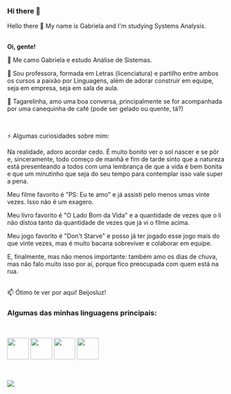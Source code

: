 ### Hi there 👋

Hello there 👋
My name is Gabriela and I'm studying Systems Analysis.

<br>
<strong>Oi, gente!</strong>
<br>

🌱 Me camo Gabriela e estudo Análise de Sistemas. 

🔭 Sou professora, formada em Letras (licenciatura) e partilho entre ambos os cursos a paixão por Linguagens, além de adorar construir em equipe, seja em empresa, seja em sala de aula.

💬 Tagarelinha, amo uma boa conversa, principalmente se for acompanhada por uma canequinha de café (pode ser gelado ou quente, tá?)

<br>

⚡ Algumas curiosidades sobre mim:

  Na realidade, adoro acordar cedo. É muito bonito ver o sol nascer e se pôr e, sinceramente, todo começo de manhã e fim de tarde sinto que a natureza está presenteando a todos com uma lembrança de que a vida é bem bonita e que um minutinho que seja do seu tempo para contemplar isso vale super a pena.
    
  Meu filme favorito é "PS: Eu te amo" e já assisti pelo menos umas vinte vezes. Isso não é um exagero.
    
  Meu livro favorito é "O Lado Bom da Vida" e a quantidade de vezes que o li não distoa tanto da quantidade de vezes que já vi o filme acima.
    
  Meu jogo favorito é "Don't Starve" e posso já ter jogado esse jogo mais do que vinte vezes, mas é muito bacana sobreviver e colaborar em equipe.
    
  E, finalmente, mas não menos importante: também amo os dias de chuva, mas não falo muito isso por aí, porque fico preocupada com quem está na rua.
    
    
<br>    
📫 Ótimo te ver por aqui! Beijosluz!

<br>
<h3>Algumas das minhas linguagens principais:</h3>
<br>

<img src="https://cdn.jsdelivr.net/gh/devicons/devicon/icons/c/c-original.svg" width="50" height="50"/>    <img src="https://cdn.jsdelivr.net/gh/devicons/devicon/icons/python/python-original.svg" width="50" height="50"/>     <img src="https://cdn.jsdelivr.net/gh/devicons/devicon/icons/php/php-original.svg" width="50" height="50"/>          <img src="https://cdn.jsdelivr.net/gh/devicons/devicon/icons/javascript/javascript-original.svg" width="50" height="50"/>
           
           
<br>           

<!--<div>
    <a href="https://github.com/GabiMendes">
<img height="140em" src="https://github-readme-stats.vercel.app/api/top-langs/?username=GabiMendes&layout=compact&langs_count=7&theme=dracula"/>
<img height="140em" src="https://github-readme-stats.vercel.app/api?username=GabiMendes&show_icons=true&theme=dracula&include_all_commits=true&count_private=true"/>
</div>
-->
           
           
![](https://tenor.com/pt-BR/view/pusheen-gif-22048217)



<!--
**GabiMendes/GabiMendes** is a ✨ _special_ ✨ repository because its `README.md` (this file) appears on your GitHub profile.

Here are some ideas to get you started:

- 🔭 I’m currently working on ...
- 🌱 I’m currently learning ...
- 👯 I’m looking to collaborate on ...
- 🤔 I’m looking for help with ...
- 💬 Ask me about ...
- 📫 How to reach me: ...
- 😄 Pronouns: ...
- ⚡ Fun fact: ...
-->

<!--
**GabiMendes/GabiMendes** is a ✨ _special_ ✨ repository because its `README.md` (this file) appears on your GitHub profile.

Here are some ideas to get you started:

- 🔭 I’m currently working on ...
- 🌱 I’m currently learning ...
- 👯 I’m looking to collaborate on ...
- 🤔 I’m looking for help with ...
- 💬 Ask me about ...
- 📫 How to reach me: ...
- 😄 Pronouns: ...
- ⚡ Fun fact: ...
-->
